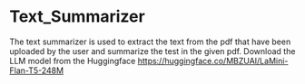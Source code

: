 # Text_Summarizer
The text summarizer is used to extract the text from the pdf that have been uploaded by the user and summarize the test in the given pdf.
Download the LLM model from the Huggingface https://huggingface.co/MBZUAI/LaMini-Flan-T5-248M
